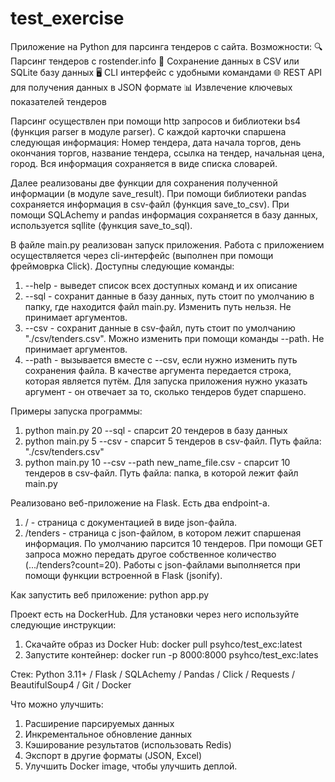 # test_exercise

Приложение на Python для парсинга тендеров с сайта.
Возможности:
🔍 Парсинг тендеров с rostender.info
💾 Сохранение данных в CSV или SQLite базу данных
🖥️ CLI интерфейс с удобными командами
🌐 REST API для получения данных в JSON формате
📊 Извлечение ключевых показателей тендеров

Парсинг осуществлен при помощи http запросов и библиотеки bs4 (функция parser в модуле parser).
С каждой карточки спаршена следующая информация: Номер тендера, дата начала торгов, день окончания торгов, название тендера, ссылка на тендер, начальная цена, город.
Вся информация сохраняется в виде списка словарей.

Далее реализованы две функции для сохранения полученной информации (в модуле save_result).
При помощи библиотеки pandas сохраняется информация в csv-файл (функция save_to_csv).
При помощи SQLAchemy и pandas информация сохраняется в базу данных, используется sqllite (функция save_to_sql).

В файле main.py реализован запуск приложения. Работа с приложением осуществляется через cli-интерфейс (выполнен при помощи фреймоврка Click).
Доступны следующие команды:
1. --help - выведет список всех доступных команд и их описание
2. --sql - сохранит данные в базу данных, путь стоит по умолчанию в папку, где находится файл main.py. Изменить путь нельзя. Не принимает аргументов.
3. --csv - сохранит данные в csv-файл, путь стоит по умолчанию "./csv/tenders.csv". Можно изменить при помощи команды --path. Не принимает аргументов.
4. --path - вызывается вместе с --csv, если нужно изменить путь сохранения файла. В качестве аргумента передается строка, которая является путём.
Для запуска приложения нужно указать аргумент - он отвечает за то, сколько тендеров будет спаршено.

Примеры запуска программы:
1. python main.py 20 --sql - спарсит 20 тендеров в базу данных
2. python main.py 5 --csv - спарсит 5 тендеров в csv-файл. Путь файла: "./csv/tenders.csv"
3. python main.py 10 --csv --path new_name_file.csv - спарсит 10 тендеров в csv-файл. Путь файла: папка, в которой лежит файл main.py

Реализовано веб-приложение на Flask. Есть два endpoint-a.
1. / - страница с документацией в виде json-файла.
2. /tenders - страница с json-файлом, в котором лежит спаршеная информация. По умолчанию парсится 10 тендеров. При помощи GET запроса можно передать другое собственное количество (.../tenders?count=20).
Работы с json-файлами выполняется при помощи функции встроенной в Flask (jsonify).

Как запустить веб приложение:
python app.py

Проект есть на DockerHub. Для установки через него используйте следующие инструкции:
1. Скачайте образ из Docker Hub:
   docker pull psyhco/test_exc:latest
2. Запустите контейнер:
   docker run -p 8000:8000 psyhco/test_exc:lates

Стек: Python 3.11+ / Flask / SQLAchemy / Pandas / Click / Requests  / BeautifulSoup4 / Git / Docker

Что можно улучшить:
1. Расширение парсируемых данных
2. Инкрементальное обновление данных
3. Кэширование результатов (использовать Redis)
4. Экспорт в другие форматы (JSON, Excel)
5. Улучшить Docker image, чтобы улучшить деплой.
